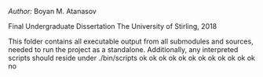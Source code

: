 *Author:* Boyan M. Atanasov

Final Undergraduate Dissertation
The University of Stirling, 2018

This folder contains all executable output from all
submodules and sources, needed to run the project as a
standalone. Additionally, any interpreted scripts should
reside under ./bin/scripts ok ok ok ok ok ok ok ok ok ok ok ok no
